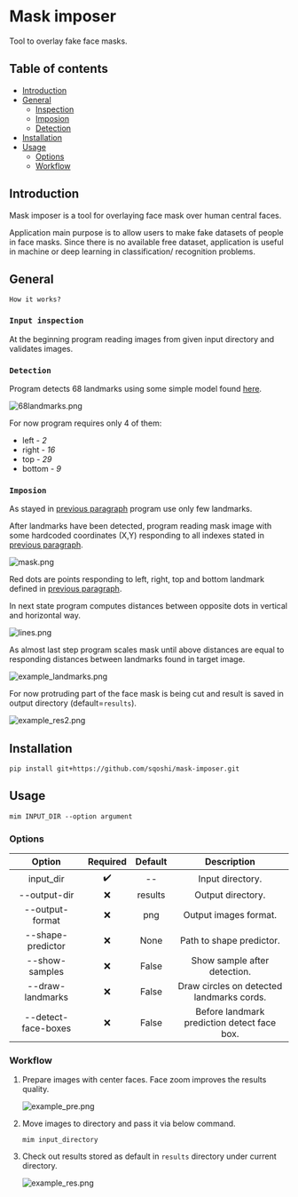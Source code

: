 # Mask imposer

Tool to overlay fake face masks.

## Table of contents

- [Introduction](#introduction)
- [General](#general)
    - [Inspection](#input-inspection)
    - [Imposion](#imposion)
    - [Detection](#detection)
- [Installation](#installation)
- [Usage](#usage)
    - [Options](#options)
    - [Workflow](#workflow)

## Introduction

Mask imposer is a tool for overlaying face mask over human central faces.

Application main purpose is to allow users to make fake datasets of people in face masks. Since there is no available
free dataset, application is useful in machine or deep learning in classification/ recognition problems.

## General

`How it works?`

### `Input inspection`

At the beginning program reading images from given input directory and validates images.

### `Detection`

Program detects 68 landmarks using some simple model
found [here]("http://dlib.net/files/shape_predictor_68_face_landmarks.dat.bz2").

![68landmarks.png](docs/.readme_media/68landmarks.png)

For now program requires only 4 of them:

- left - _2_
- right - _16_
- top - _29_
- bottom - _9_

### `Imposion`

As stayed in [previous paragraph](#detection) program use only few landmarks.

After landmarks have been detected, program reading mask image with some hardcoded coordinates (X,Y) responding to all
indexes stated in [previous paragraph](#detection).

![mask.png](docs/.readme_media/points.png)

Red dots are points responding to left, right, top and bottom landmark defined in [previous paragraph](#detection).

In next state program computes distances between opposite dots in vertical and horizontal way.

![lines.png](docs/.readme_media/lines.png)

As almost last step program scales mask until above distances are equal to responding distances between landmarks found
in target image.

![example_landmarks.png](docs/.readme_media/example_landmarks.png)

For now protruding part of the face mask is being cut and result is saved in output directory (default=`results`).

![example_res2.png](docs/.readme_media/example_res2.png)

## Installation

```shell
pip install git+https://github.com/sqoshi/mask-imposer.git
```

## Usage

```
mim INPUT_DIR --option argument
```

### Options

| Option | Required | Default | Description |
|:----:|:----:|:----:|:----:|
| input_dir | ✔️ | -- | Input directory. |
| --output-dir | ❌ | results | Output directory. |
| --output-format | ❌ | png | Output images format. |
| --shape-predictor | ❌ | None | Path to shape predictor. |
| --show-samples | ❌ | False | Show sample after detection. |
| --draw-landmarks | ❌ | False | Draw circles on detected landmarks cords. |
| --detect-face-boxes | ❌ | False | Before landmark prediction detect face box. |

### Workflow

1. Prepare images with center faces. Face zoom improves the results quality.

   ![example_pre.png](docs/.readme_media/example_pre.png)

2. Move images to directory and pass it via below command.
    ```
    mim input_directory
    ```

3. Check out results stored as default in `results` directory under current directory.

   ![example_res.png](docs/.readme_media/example_res.png)



